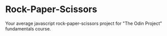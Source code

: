 # Rock-Paper-Scissors
Your average javascript rock-paper-scissors project for "The Odin Project" fundamentals course.
